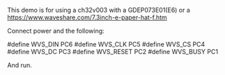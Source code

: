This demo is for using a ch32v003 with a GDEP073E01(E6) or a https://www.waveshare.com/7.3inch-e-paper-hat-f.htm

Connect power and the following:


#define WVS_DIN  PC6
#define WVS_CLK  PC5
#define WVS_CS   PC4
#define WVS_DC   PC3
#define WVS_RESET  PC2
#define WVS_BUSY PC1


And run.

